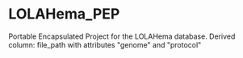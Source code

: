 # LOLAHema_PEP
Portable Encapsulated Project for the LOLAHema database. 
Derived column: file_path with attributes "genome" and "protocol"

